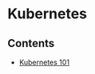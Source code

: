 # Kubernetes

## Contents

- [Kubernetes 101](https://github.com/solarsdev/TIL/blob/master/Kubernetes/kubernetes_101.md)

